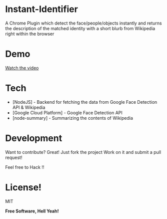 # Instant-Identifier

A Chrome Plugin which detect the face/people/objects instantly and returns the description of the matched identity with a short blurb from Wikipedia right within the browser

# Demo

[Watch the video](https://drive.google.com/open?id=0B5Snwgo4hDzzeXpVU002emNQSjQ)

# Tech

* [NodeJS] - Backend for fetching the data from Google Face Detection API & Wikipedia
* [Google Cloud Platform] - Google Face Detection API
* [node-summary] - Summarizing the contents of Wikipedia

# Development

Want to contribute? Great!
Just fork the project
Work on it and submit a pull request!

Feel free to Hack !!

# License!
MIT

**Free Software, Hell Yeah!**